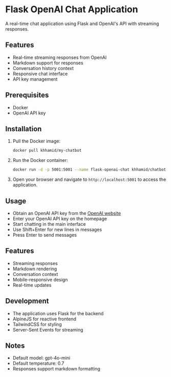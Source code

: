 # Flask OpenAI Chat Application

A real-time chat application using Flask and OpenAI's API with streaming responses.

## Features
- Real-time streaming responses from OpenAI
- Markdown support for responses
- Conversation history context
- Responsive chat interface
- API key management

## Prerequisites
- Docker
- OpenAI API key

## Installation

1. Pull the Docker image:
    ```sh
    docker pull khhamid/my-chatbot
    ```

2. Run the Docker container:
    ```sh
    docker run -d -p 5001:5001 --name flask-openai-chat khhamid/chatbot
    ```

3. Open your browser and navigate to `http://localhost:5001` to access the application.
## Usage

- Obtain an OpenAI API key from the [OpenAI website](https://beta.openai.com/signup/)
- Enter your OpenAI API key on the homepage
- Start chatting in the main interface
- Use Shift+Enter for new lines in messages
- Press Enter to send messages
## Features
- Streaming responses
- Markdown rendering
- Conversation context
- Mobile-responsive design
- Real-time updates
## Development
- The application uses Flask for the backend
- AlpineJS for reactive frontend
- TailwindCSS for styling
- Server-Sent Events for streaming
## Notes
- Default model: gpt-4o-mini
- Default temperature: 0.7
- Responses support markdown formatting
